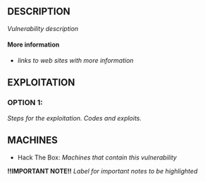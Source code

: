 
## DESCRIPTION

*Vulnerability description*

#### More information
* *links to web sites with more information*


## EXPLOITATION

### OPTION 1: 
*Steps for the exploitation. Codes and exploits.*


## MACHINES

* Hack The Box: 
*Machines that contain this vulnerability*

**!!IMPORTANT NOTE!!** 
*Label for important notes to be highlighted*